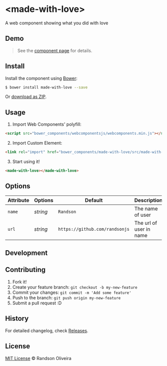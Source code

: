 # &lt;made-with-love&gt;

A web component showing what you did with love

## Demo

> See the [component page](http://randsonjs.github.io/made-with-love) for details.

## Install

Install the component using [Bower](http://bower.io/):

```sh
$ bower install made-with-love --save
```

Or [download as ZIP](https://github.com/randsonjs/made-with-love/archive/master.zip).

## Usage

1. Import Web Components' polyfill:

```html
<script src="bower_components/webcomponentsjs/webcomponents.min.js"></script>
```

2. Import Custom Element:

```html
<link rel="import" href="bower_components/made-with-love/src/made-with-love.html">
```

3. Start using it!

```html
<made-with-love></made-with-love>
```

## Options

Attribute | Options       | Default                         | Description
---       | ---           | ---                             | ---
`name`    | *string*      | `Randson`                       | The name of user
`url`     | *string*      | `https://github.com/randsonjs`  | The url of user in name

## Development

## Contributing

1. Fork it!
2. Create your feature branch: `git checkout -b my-new-feature`
3. Commit your changes: `git commit -m 'Add some feature'`
4. Push to the branch: `git push origin my-new-feature`
5. Submit a pull request :D

## History

For detailed changelog, check [Releases](https://github.com/randsonjs/made-with-love/releases).

## License

[MIT License](./LICENSE) © Randson Oliveira
